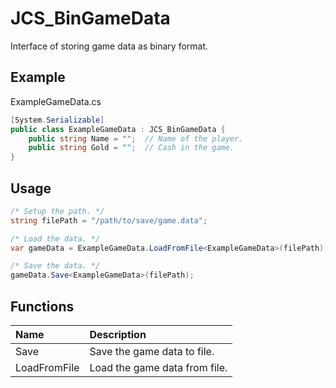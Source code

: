# JCS_BinGameData

Interface of storing game data as binary format.

## Example

ExampleGameData.cs

```cs
[System.Serializable]
public class ExampleGameData : JCS_BinGameData {
    public string Name = "";  // Name of the player.
    public string Gold = "";  // Cash in the game.
}
```

## Usage

```cs
/* Setup the path. */
string filePath = "/path/to/save/game.data";

/* Load the data. */
var gameData = ExampleGameData.LoadFromFile<ExampleGameData>(filePath);

/* Save the data. */
gameData.Save<ExampleGameData>(filePath);
```

## Functions

| Name         | Description                   |
|:-------------|:------------------------------|
| Save         | Save the game data to file.   |
| LoadFromFile | Load the game data from file. |
